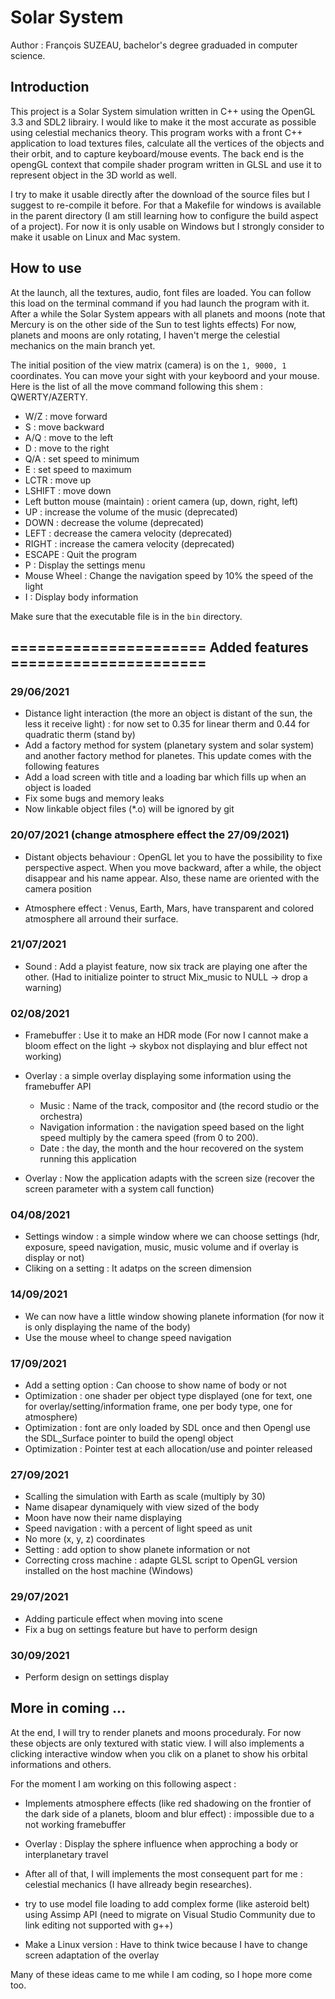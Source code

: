 # Solar System
Author : François SUZEAU, 
bachelor's degree graduaded in computer science.

## Introduction
This project is a Solar System simulation written in C++ using the OpenGL 3.3 and SDL2 librairy.
I would like to make it the most accurate as possible using celestial mechanics theory.
This program works with a front C++ application to load textures files, calculate  all the vertices of the objects and their orbit, and to capture keyboard/mouse events.
The back end is the opengGL context that compile shader program written in GLSL and use it to represent object in the 3D world as well.

I try to make it usable directly after the download of the source files but I suggest to re-compile it before. For that a Makefile for windows is available in the parent directory (I am still learning how to configure the build aspect of a project). For now it is only usable on Windows but I strongly consider to make it usable on Linux and Mac system.

## How to use
At the launch, all the textures, audio, font files are loaded. You can follow this load on the terminal command if you had launch the program with it.
After a while the Solar System appears with all planets and moons (note that Mercury is on the other side of the Sun to test lights effects)
For now, planets and moons are only rotating, I haven't merge the celestial mechanics on the main branch yet.

The initial position of the view matrix (camera) is on the ````1, 9000, 1```` coordinates. You can move your sight with your keyboord and your mouse. Here is the list of all the move command following this shem : QWERTY/AZERTY.
+ W/Z : move forward
+ S : 	move backward
+ A/Q : move to the left
+ D : move to the right
+ Q/A : set speed to minimum
+ E : set speed to maximum
+ LCTR : move up
+ LSHIFT : move down
+ Left button mouse (maintain) : orient camera (up, down, right, left)
+ UP : increase the volume of the music (deprecated)
+ DOWN : decrease the volume (deprecated)
+ LEFT : decrease the camera velocity (deprecated)
+ RIGHT : increase the camera velocity (deprecated)
+ ESCAPE : Quit the program
+ P : Display the settings menu
+ Mouse Wheel : Change the navigation speed by 10% the speed of the light
+ I : Display body information 

Make sure that the executable file is in the ````bin```` directory.

## ====================== Added features ======================

### 29/06/2021

+ Distance light interaction (the more an object is distant of the sun, the less it receive light) : for now set to 0.35 for linear therm and 0.44 for quadratic therm (stand by)
+ Add a factory method for system (planetary system and solar system) and another factory method for planetes. This update comes with the following features
+ Add a load screen with title and a loading bar which fills up when an object is loaded
+ Fix some bugs and memory leaks
+ Now linkable object files (*.o) will be ignored by git

### 20/07/2021 (change atmosphere effect the 27/09/2021)
+ Distant objects behaviour : OpenGL let you to have the possibility to fixe perspective aspect. When you move backward, after a while, the object disappear and his name appear. Also, these name are oriented with the camera position

+ Atmosphere effect : Venus, Earth, Mars, have transparent and colored atmosphere all arround their surface.

### 21/07/2021
+ Sound : Add a playist feature, now six track are playing one after the other. (Had to initialize pointer to struct Mix_music to NULL -> drop a warning)

### 02/08/2021
+ Framebuffer : Use it to make an HDR mode (For now I cannot make a bloom effect on the light -> skybox not displaying and blur effect not working)
+ Overlay : a simple overlay displaying some information using the framebuffer API
    - Music : Name of the track, compositor and (the record studio or the orchestra)
    - Navigation information : the navigation speed based on the light speed multiply by the camera speed (from 0 to 200).
    - Date : the day, the month and the hour recovered on the system running this application

+ Overlay : Now the application adapts with the screen size (recover the screen parameter with a system call function)

### 04/08/2021
+ Settings window : a simple window where we can choose settings (hdr, exposure, speed navigation, music, music volume and if overlay is display or not)
+ Cliking on a setting : It adatps on the screen dimension

### 14/09/2021
+ We can now have a little window showing planete information (for now it is only displaying the name of the body)
+ Use the mouse wheel to change speed navigation

### 17/09/2021
+ Add a setting option : Can choose to show name of body or not
+ Optimization : one shader per object type displayed (one for text, one for overlay/setting/information frame, one per body type, one for atmosphere)
+ Optimization : font are only loaded by SDL once and then Opengl use the SDL_Surface pointer to build the opengl object
+ Optimization : Pointer test at each allocation/use and pointer released

### 27/09/2021
+ Scalling the simulation with Earth as scale (multiply by 30)
+ Name disapear dynamiquely with view sized of the body
+ Moon have now their name displaying
+ Speed navigation : with a percent of light speed as unit
+ No more (x, y, z) coordinates
+ Setting : add option to show planete information or not
+ Correcting cross machine : adapte GLSL script to OpenGL version installed on the host machine (Windows)

### 29/07/2021
+ Adding particule effect when moving into scene
+ Fix a bug on settings feature but have to perform design

### 30/09/2021
+ Perform design on settings display

## More in coming ...
At the end, I will try to render planets and moons proceduraly. For now these objects are only textured with static view. I will also implements a clicking interactive window when you clik on a planet to show his orbital informations and others.

For the moment I am working on this following aspect :
+ Implements atmosphere effects (like red shadowing on the frontier of the dark side of a planets, bloom and blur effect) : impossible due to a not working framebuffer

+ Overlay : Display the sphere influence when approching a body or interplanetary travel

+ After all of that, I will implements the most consequent part for me : celestial mechanics (I have allready begin researches).

+ try to use model file loading to add complex forme (like asteroid belt) using Assimp API (need to migrate on Visual Studio Community due to link editing not supported with g++)

+ Make a Linux version : Have to think twice because I have to change screen adaptation of the overlay

Many of these ideas came to me while I am coding, so I hope more come too.